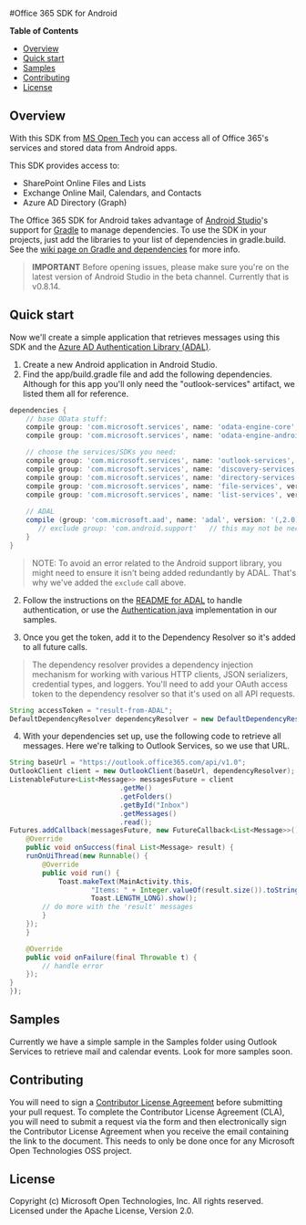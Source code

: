 #Office 365 SDK for Android

**Table of Contents**

- [Overview](#overview)
- [Quick start](#quick-start)
- [Samples](#samples)
- [Contributing](#contributing)
- [License](#license)

## Overview
With this SDK from [MS Open Tech](https://msopentech.com) you can access all of Office 365's services and stored data from Android apps.

This SDK provides access to:
  * SharePoint Online Files and Lists
  * Exchange Online Mail, Calendars, and Contacts
  * Azure AD Directory (Graph)

The Office 365 SDK for Android takes advantage of [Android Studio](https://developer.android.com/sdk/installing/studio.html)'s support for [Gradle](http://www.gradle.org/) to manage dependencies. To use the SDK in your projects, just add the libraries to your list of dependencies in gradle.build. See the [wiki page on Gradle and dependencies](https://github.com/OfficeDev/Office-365-SDK-for-Android/wiki/Include-Dependencies-using-Gradle) for more info.

> **IMPORTANT** Before opening issues, please make sure you're on the latest version of Android Studio in the beta channel. Currently that is v0.8.14.

## Quick start
Now we'll create a simple application that retrieves messages using this SDK and the [Azure AD Authentication Library (ADAL)](https://github.com/AzureAD/azure-activedirectory-library-for-android).

1. Create a new Android application in Android Studio.
2. Find the app/build.gradle file and add the following dependencies. Although for this app you'll only need the "outlook-services" artifact, we listed them all for reference.

```Groovy
dependencies {
    // base OData stuff:
    compile group: 'com.microsoft.services', name: 'odata-engine-core', version: '0.9.4'
    compile group: 'com.microsoft.services', name: 'odata-engine-android-impl', version: '0.9.4', ext:'aar'

    // choose the services/SDKs you need:
    compile group: 'com.microsoft.services', name: 'outlook-services', version: '0.9.4'
    compile group: 'com.microsoft.services', name: 'discovery-services', version: '0.9.4'
    compile group: 'com.microsoft.services', name: 'directory-services', version: '0.9.4'
    compile group: 'com.microsoft.services', name: 'file-services', version: '0.9.4'
    compile group: 'com.microsoft.services', name: 'list-services', version: '0.9.4', ext:'aar'
    
    // ADAL
    compile (group: 'com.microsoft.aad', name: 'adal', version: '(,2.0)') {
       // exclude group: 'com.android.support'   // this may not be necessary
    }
}

```

  > NOTE: To avoid an error related to the Android support library, you might need to ensure it isn't being added redundantly by ADAL. That's why we've added the `exclude` call above.
  
2. Follow the instructions on the [README for ADAL](https://github.com/AzureAD/azure-activedirectory-library-for-android) to handle authentication, or use the [Authentication.java](https://github.com/OfficeDev/Office-365-SDK-for-Android/blob/master/samples/simple-exchange-sample/app/src/main/java/com/microsoft/simple_exchange_sample/Authentication.java) implementation in our samples.

3. Once you get the token, add it to the Dependency Resolver so it's added to all future calls.
  > The dependency resolver provides a dependency injection mechanism for working with various HTTP clients, JSON serializers, credential types, and loggers. You'll need to add your OAuth access token to the dependency resolver so that it's used on all API requests.

```Java
String accessToken = "result-from-ADAL";
DefaultDependencyResolver dependencyResolver = new DefaultDependencyResolver(accessToken);
```

4. With your dependencies set up, use the following code to retrieve all messages. Here we're talking to Outlook Services, so we use that URL.

```Java
String baseUrl = "https://outlook.office365.com/api/v1.0";
OutlookClient client = new OutlookClient(baseUrl, dependencyResolver);
ListenableFuture<List<Message>> messagesFuture = client
						   .getMe()
						   .getFolders()
						   .getById("Inbox")
						   .getMessages()
						   .read();
Futures.addCallback(messagesFuture, new FutureCallback<List<Message>>() {
	@Override
	public void onSuccess(final List<Message> result) {
	runOnUiThread(new Runnable() {
	    @Override
	    public void run() {
	        Toast.makeText(MainActivity.this,
					"Items: " + Integer.valueOf(result.size()).toString(),
					Toast.LENGTH_LONG).show();
		// do more with the 'result' messages
	    }
	});
	}

	@Override
	public void onFailure(final Throwable t) {
		// handle error
	});
}
});
```

## Samples
Currently we have a simple sample in the Samples folder using Outlook Services to retrieve mail and calendar events. Look for more samples soon.

## Contributing
You will need to sign a [Contributor License Agreement](https://cla.msopentech.com/) before submitting your pull request. To complete the Contributor License Agreement (CLA), you will need to submit a request via the form and then electronically sign the Contributor License Agreement when you receive the email containing the link to the document. This needs to only be done once for any Microsoft Open Technologies OSS project.

## License
Copyright (c) Microsoft Open Technologies, Inc. All rights reserved. Licensed under the Apache License, Version 2.0.
